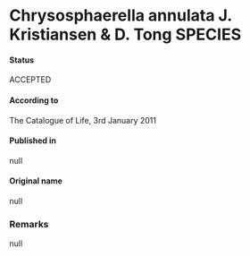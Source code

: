 Chrysosphaerella annulata J. Kristiansen & D. Tong SPECIES
=======

#### Status
ACCEPTED

#### According to
The Catalogue of Life, 3rd January 2011

#### Published in
null

#### Original name
null

### Remarks
null